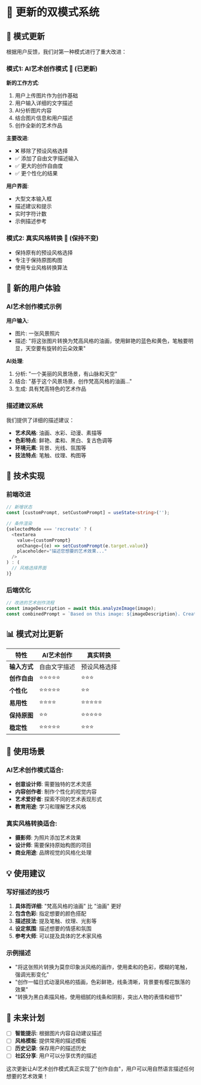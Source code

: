 # 🎨 更新的双模式系统

## 🔄 模式更新

根据用户反馈，我们对第一种模式进行了重大改进：

### 模式1: AI艺术创作模式 🎨 (已更新)
**新的工作方式**:
1. 用户上传图片作为创作基础
2. 用户输入详细的文字描述
3. AI分析图片内容
4. 结合图片信息和用户描述
5. 创作全新的艺术作品

**主要改进**:
- ❌ 移除了预设风格选择
- ✅ 添加了自由文字描述输入
- ✅ 更大的创作自由度
- ✅ 更个性化的结果

**用户界面**:
- 大型文本输入框
- 描述建议和提示
- 实时字符计数
- 示例描述参考

### 模式2: 真实风格转换 🔄 (保持不变)
- 保持原有的预设风格选择
- 专注于保持原图构图
- 使用专业风格转换算法

## 🎯 新的用户体验

### AI艺术创作模式示例
**用户输入**:
- 图片: 一张风景照片
- 描述: "将这张图片转换为梵高风格的油画，使用鲜艳的蓝色和黄色，笔触要明显，天空要有旋转的云朵效果"

**AI处理**:
1. 分析: "一个美丽的风景场景，有山脉和天空"
2. 结合: "基于这个风景场景，创作梵高风格的油画..."
3. 生成: 具有梵高特色的艺术作品

### 描述建议系统
我们提供了详细的描述建议：
- **艺术风格**: 油画、水彩、动漫、素描等
- **色彩特点**: 鲜艳、柔和、黑白、复古色调等
- **环境元素**: 背景、光线、氛围等
- **技法特点**: 笔触、纹理、构图等

## 🔧 技术实现

### 前端改进
```typescript
// 新增状态
const [customPrompt, setCustomPrompt] = useState<string>('');

// 条件渲染
{selectedMode === 'recreate' ? (
  <textarea 
    value={customPrompt}
    onChange={(e) => setCustomPrompt(e.target.value)}
    placeholder="描述您想要的艺术效果..."
  />
) : (
  // 风格选择界面
)}
```

### 后端优化
```typescript
// 改进的艺术创作流程
const imageDescription = await this.analyzeImage(image);
const combinedPrompt = `Based on this image: ${imageDescription}. Create: ${prompt}. High quality, detailed, artistic masterpiece.`;
```

## 📊 模式对比更新

| 特性 | AI艺术创作 | 真实转换 |
|------|------------|----------|
| **输入方式** | 自由文字描述 | 预设风格选择 |
| **创作自由** | ⭐⭐⭐⭐⭐ | ⭐⭐⭐ |
| **个性化** | ⭐⭐⭐⭐⭐ | ⭐⭐ |
| **易用性** | ⭐⭐⭐⭐ | ⭐⭐⭐⭐⭐ |
| **保持原图** | ⭐⭐ | ⭐⭐⭐⭐⭐ |
| **稳定性** | ⭐⭐⭐⭐⭐ | ⭐⭐⭐ |

## 🎨 使用场景

### AI艺术创作模式适合:
- **创意设计师**: 需要独特的艺术灵感
- **内容创作者**: 制作个性化的视觉内容
- **艺术爱好者**: 探索不同的艺术表现形式
- **教育用途**: 学习和理解艺术风格

### 真实风格转换适合:
- **摄影师**: 为照片添加艺术效果
- **设计师**: 需要保持原始构图的项目
- **商业用途**: 品牌视觉的风格化处理

## 💡 使用建议

### 写好描述的技巧
1. **具体而详细**: "梵高风格的油画" 比 "油画" 更好
2. **包含色彩**: 指定想要的颜色搭配
3. **描述技法**: 提及笔触、纹理、光影等
4. **设定氛围**: 描述想要的情感和氛围
5. **参考大师**: 可以提及具体的艺术家风格

### 示例描述
- "将这张照片转换为莫奈印象派风格的画作，使用柔和的色彩，模糊的笔触，强调光影变化"
- "创作一幅日式动漫风格的插画，色彩鲜艳，线条清晰，背景要有樱花飘落的效果"
- "转换为黑白素描风格，使用细腻的线条和阴影，突出人物的表情和细节"

## 🚀 未来计划

- [ ] **智能提示**: 根据图片内容自动建议描述
- [ ] **风格模板**: 提供常用的描述模板
- [ ] **历史记录**: 保存用户的描述历史
- [ ] **社区分享**: 用户可以分享优秀的描述

这次更新让AI艺术创作模式真正实现了"创作自由"，用户可以用自然语言描述任何想要的艺术效果！